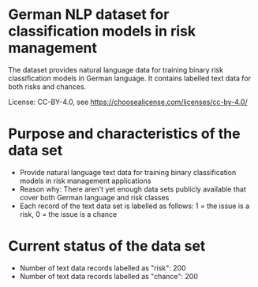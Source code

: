 # German NLP dataset for classification models in risk management
The dataset provides natural language data for training binary risk classification models in German language. It contains labelled text data for both risks and chances.

License: CC-BY-4.0, see https://choosealicense.com/licenses/cc-by-4.0/

# Purpose and characteristics of the data set
- Provide natural language text data for training binary classification models in risk management applications
- Reason why: There aren't yet enough data sets publicly available that cover both German language and risk classes
- Each record of the text data set is labelled as follows: 1 = the issue is a risk, 0 = the issue is a chance

# Current status of the data set
- Number of text data records labelled as "risk": 200
- Number of text data records labelled as "chance": 200
